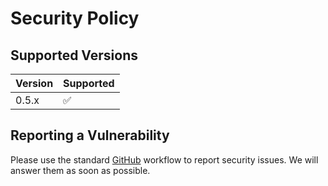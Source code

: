 # Security Policy

## Supported Versions

| Version | Supported          |
| ------- | ------------------ |
| 0.5.x   | :white_check_mark: |

## Reporting a Vulnerability

Please use the standard [GitHub](https://docs.github.com/en/code-security/security-advisories/guidance-on-reporting-and-writing/privately-reporting-a-security-vulnerability)
workflow to report security issues. We will answer them as soon as possible.